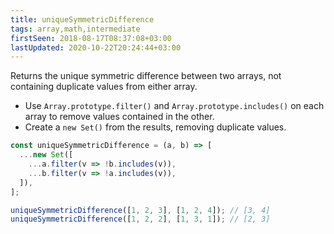```yaml
---
title: uniqueSymmetricDifference
tags: array,math,intermediate
firstSeen: 2018-08-17T08:37:08+03:00
lastUpdated: 2020-10-22T20:24:44+03:00
---
```


Returns the unique symmetric difference between two arrays, not containing duplicate values from either array.

- Use `Array.prototype.filter()` and `Array.prototype.includes()` on each array to remove values contained in the other.
- Create a `new Set()` from the results, removing duplicate values.

```js
const uniqueSymmetricDifference = (a, b) => [
  ...new Set([
    ...a.filter(v => !b.includes(v)),
    ...b.filter(v => !a.includes(v)),
  ]),
];
```

```js
uniqueSymmetricDifference([1, 2, 3], [1, 2, 4]); // [3, 4]
uniqueSymmetricDifference([1, 2, 2], [1, 3, 1]); // [2, 3]
```
